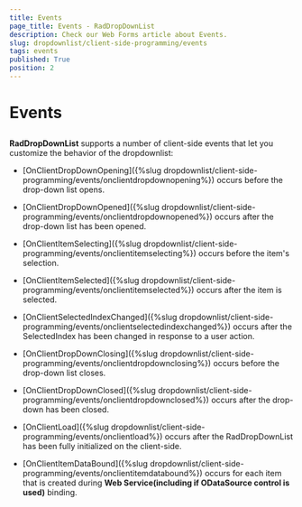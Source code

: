 ```yaml
---
title: Events
page_title: Events - RadDropDownList
description: Check our Web Forms article about Events.
slug: dropdownlist/client-side-programming/events
tags: events
published: True
position: 2
---
```


# Events



## 

**RadDropDownList** supports a number of client-side events that let you customize the behavior of the dropdownlist:

* [OnClientDropDownOpening]({%slug dropdownlist/client-side-programming/events/onclientdropdownopening%}) occurs before the drop-down list opens.

* [OnClientDropDownOpened]({%slug dropdownlist/client-side-programming/events/onclientdropdownopened%}) occurs after the drop-down list has been opened.

* [OnClientItemSelecting]({%slug dropdownlist/client-side-programming/events/onclientitemselecting%}) occurs before the item's selection.

* [OnClientItemSelected]({%slug dropdownlist/client-side-programming/events/onclientitemselected%}) occurs after the item is selected.

* [OnClientSelectedIndexChanged]({%slug dropdownlist/client-side-programming/events/onclientselectedindexchanged%}) occurs after the SelectedIndex has been changed in response to a user action.

* [OnClientDropDownClosing]({%slug dropdownlist/client-side-programming/events/onclientdropdownclosing%}) occurs before the drop-down list closes.

* [OnClientDropDownClosed]({%slug dropdownlist/client-side-programming/events/onclientdropdownclosed%}) occurs after the drop-down has been closed.

* [OnClientLoad]({%slug dropdownlist/client-side-programming/events/onclientload%}) occurs after the RadDropDownList has been fully initialized on the client-side.

* [OnClientItemDataBound]({%slug dropdownlist/client-side-programming/events/onclientitemdatabound%}) occurs for each item that is created during **Web Service(including if ODataSource control is used)** binding.
